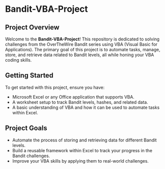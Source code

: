 # Bandit-VBA-Project

## Project Overview

Welcome to the **Bandit-VBA-Project**! This repository is dedicated to solving challenges from the OverTheWire Bandit series using VBA (Visual Basic for Applications). The primary goal of this project is to automate tasks, manage, store, and retrieve data related to Bandit levels, all while honing your VBA coding skills.

## Getting Started

To get started with this project, ensure you have:

- Microsoft Excel or any Office application that supports VBA.
- A worksheet setup to track Bandit levels, hashes, and related data.
- A basic understanding of VBA and how it can be used to automate tasks within Excel.

## Project Goals

- Automate the process of storing and retrieving data for different Bandit levels.
- Build a reusable framework within Excel to track your progress in the Bandit challenges.
- Improve your VBA skills by applying them to real-world challenges.

